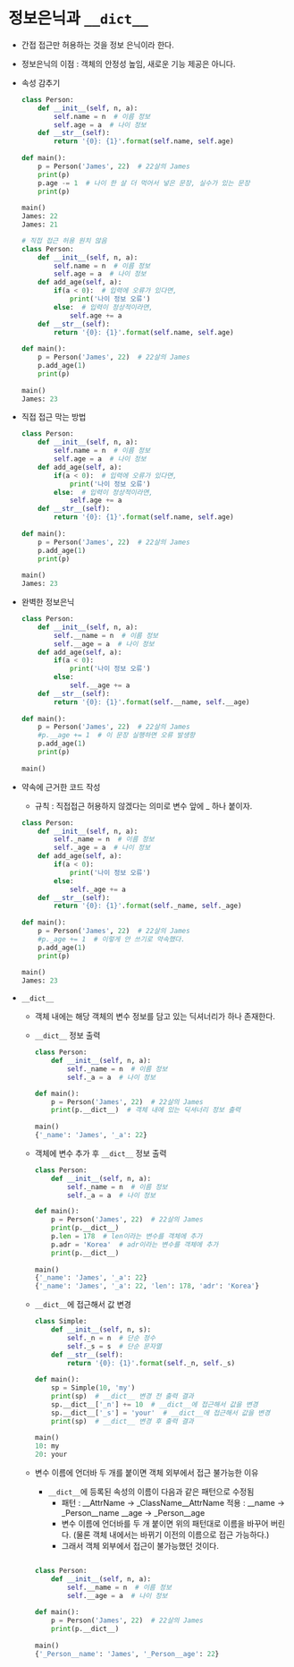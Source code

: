 # 정보은닉과 ```__dict__```
- 간접 접근만 허용하는 것을 정보 은닉이라 한다.
- 정보은닉의 이점 : 객체의 안정성 높임, 새로운 기능 제공은 아니다.
- 속성 감추기

    ```python
    class Person:
        def __init__(self, n, a):
            self.name = n  # 이름 정보
            self.age = a  # 나이 정보
        def __str__(self):
            return '{0}: {1}'.format(self.name, self.age)
        
    def main():
        p = Person('James', 22)  # 22살의 James
        print(p)
        p.age -= 1  # 나이 한 살 더 먹어서 넣은 문장, 실수가 있는 문장
        print(p)
        
    main()
    James: 22
    James: 21

    # 직접 접근 허용 원치 않음
    class Person:
        def __init__(self, n, a):
            self.name = n  # 이름 정보
            self.age = a  # 나이 정보
        def add_age(self, a):
            if(a < 0):  # 입력에 오류가 있다면,
                print('나이 정보 오류')
            else:  # 입력이 정상적이라면,
                self.age += a
        def __str__(self):
            return '{0}: {1}'.format(self.name, self.age)
        
    def main():
        p = Person('James', 22)  # 22살의 James
        p.add_age(1)
        print(p)
        
    main()
    James: 23
    ```

- 직접 접근 막는 방법

    ```python
    class Person:
        def __init__(self, n, a):
            self.name = n  # 이름 정보
            self.age = a  # 나이 정보
        def add_age(self, a):
            if(a < 0):  # 입력에 오류가 있다면,
                print('나이 정보 오류')
            else:  # 입력이 정상적이라면,
                self.age += a
        def __str__(self):
            return '{0}: {1}'.format(self.name, self.age)
        
    def main():
        p = Person('James', 22)  # 22살의 James
        p.add_age(1)
        print(p)
        
    main()
    James: 23
    ```

- 완벽한 정보은닉

    ```python
    class Person:
        def __init__(self, n, a):
            self.__name = n  # 이름 정보
            self.__age = a  # 나이 정보
        def add_age(self, a):
            if(a < 0):
                print('나이 정보 오류')
            else:
                self.__age += a
        def __str__(self):
            return '{0}: {1}'.format(self.__name, self.__age)
        
    def main():
        p = Person('James', 22)  # 22살의 James
        #p.__age += 1  # 이 문장 실행하면 오류 발생항
        p.add_age(1)
        print(p)
        
    main()
    ```

- 약속에 근거한 코드 작성
    - 규칙 : 직접접근 허용하지 않겠다는 의미로 변수 앞에 _ 하나 붙이자.

    ```python
    class Person:
        def __init__(self, n, a):
            self._name = n  # 이름 정보
            self._age = a  # 나이 정보
        def add_age(self, a):
            if(a < 0):
                print('나이 정보 오류')
            else:
                self._age += a
        def __str__(self):
            return '{0}: {1}'.format(self._name, self._age)
        
    def main():
        p = Person('James', 22)  # 22살의 James
        #p._age += 1  # 이렇게 안 쓰기로 약속했다.
        p.add_age(1)
        print(p)
        
    main()
    James: 23
    ```

- ```__dict__```
    - 객체 내에는 해당 객체의 변수 정보를 담고 있는 딕셔너리가 하나 존재한다.
    - ```__dict__``` 정보 출력

        ```python
        class Person:
            def __init__(self, n, a):
                self._name = n  # 이름 정보
                self._a = a  # 나이 정보

        def main():
            p = Person('James', 22)  # 22살의 James
            print(p.__dict__)  # 객체 내에 있는 딕셔너리 정보 출력
            
        main()
        {'_name': 'James', '_a': 22}
        ```

    - 객체에 변수 추가 후 ```__dict__``` 정보 출력

        ```python
        class Person:
            def __init__(self, n, a):
                self._name = n  # 이름 정보
                self._a = a  # 나이 정보

        def main():
            p = Person('James', 22)  # 22살의 James
            print(p.__dict__)
            p.len = 178  # len이라는 변수를 객체에 추가
            p.adr = 'Korea'  # adr이라는 변수를 객체에 추가
            print(p.__dict__)
            
        main()
        {'_name': 'James', '_a': 22}
        {'_name': 'James', '_a': 22, 'len': 178, 'adr': 'Korea'}
        ```

    - ```__dict__```에 접근해서 값 변경

        ```python
        class Simple:
            def __init__(self, n, s):
                self._n = n  # 단순 정수
                self._s = s  # 단순 문자열
            def __str__(self):
                return '{0}: {1}'.format(self._n, self._s)
            
        def main():
            sp = Simple(10, 'my')
            print(sp)  # __dict__ 변경 전 출력 결과
            sp.__dict__['_n'] += 10  # __dict__에 접근해서 값을 변경
            sp.__dict__['_s'] = 'your'  # __dict__에 접근해서 값을 변경
            print(sp)  # __dict__ 변경 후 출력 결과
            
        main()
        10: my
        20: your
        ```

    - 변수 이름에 언더바 두 개를 붙이면 객체 외부에서 접근 불가능한 이유
        - ```__dict__```에 등록된 속성의 이름이 다음과 같은 패턴으로 수정됨
            - 패턴 : __AttrName -> _ClassName__AttrName
            적용 : __name -> _Person__name
                        __age -> _Person__age
            - 변수 이름에 언더바를 두 개 붙이면 위의 패턴대로 이름을 바꾸어 버린다. (물론 객체 내에서는 바뀌기 이전의 이름으로 접근 가능하다.)
            - 그래서 객체 외부에서 접근이 불가능했던 것이다.

        ```python

        class Person:
            def __init__(self, n, a):
                self.__name = n  # 이름 정보
                self.__age = a  # 나이 정보
            
        def main():
            p = Person('James', 22)  # 22살의 James
            print(p.__dict__)
            
        main()
        {'_Person__name': 'James', '_Person__age': 22}
        ```